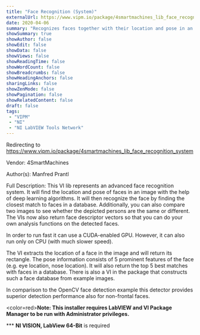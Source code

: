 ```yaml
---
title: "Face Recognition (System)"
externalUrl: https://www.vipm.io/package/4smartmachines_lib_face_recognition_system
date: 2020-04-06
summary: "Recognizes faces together with their location and pose in an image. Uses advanced algorithms for robust results."
showSummary: true
showAuthor: false
showEdit: false
showData: false
showViews: false
showReadingTime: false
showWordCount: false
showBreadcrumbs: false
showHeadingAnchors: false
sharingLinks: false
showZenMode: false
showPagination: false
showRelatedContent: false
draft: false
tags:
 - "VIPM"
 - "NI"
 - "NI LabVIEW Tools Network"
---
```


Redirecting to https://www.vipm.io/package/4smartmachines_lib_face_recognition_system

Vendor: 4SmartMachines

Author(s): Manfred Prantl
 
Full Description:
This VI lib represents an advanced face recognition system. It will find the location and pose of faces in an image with the help of deep learning algorithms. It will then recognize the face by finding the closest match to faces in a database.
Additionally, you can also compare two images to see whether the depicted persons are the same or different.
The VIs now also return face descriptor vectors so that you can do your own analysis functions on the detected faces.  

In order to run fast it can use a CUDA-enabled GPU. However, it can also run only on CPU (with much slower speed).

The VI extracts the location of a face in the image and will return its rectangle. The pose information consists of 5 prominent features of the face (e.g. eye location, nose location). It will also return the top 5 best matches with faces in a database. There is also a VI in the package that constructs such a face database from example images.

In comparison to the OpenCV face detection example this detector provides superior detection performance also for non-frontal faces. 

<color=red>**Note: This installer requires LabVIEW and VI Package Manager to be run with Administrator privileges.**</color> 

*** **NI VISION, LabView 64-Bit** is required